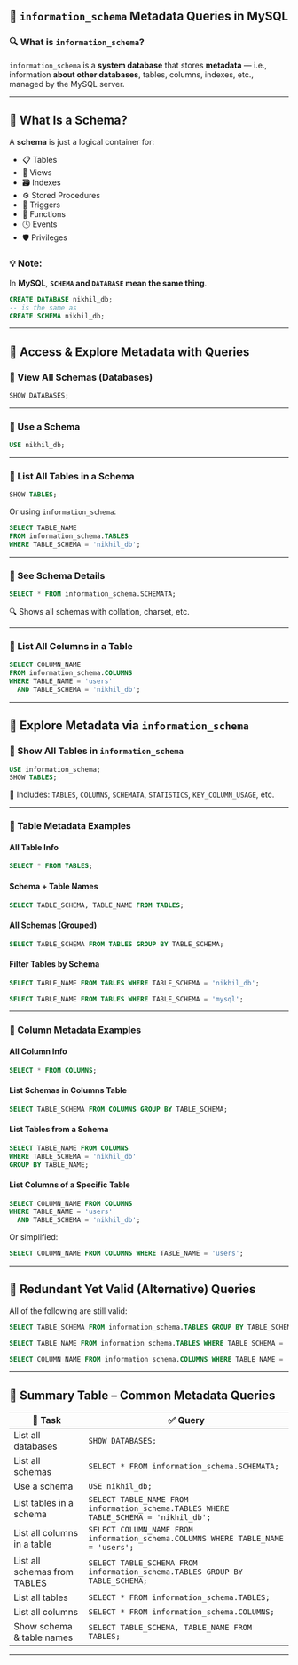 
## 📘 `information_schema` Metadata Queries in MySQL

### 🔍 What is `information_schema`?

`information_schema` is a **system database** that stores **metadata** — i.e., information **about other databases**, tables, columns, indexes, etc., managed by the MySQL server.

---

## 🧠 What Is a Schema?

A **schema** is just a logical container for:

* 📋 Tables
* 👀 Views
* 🗃 Indexes
* ⚙ Stored Procedures
* 🧨 Triggers
* 🔣 Functions
* 🕓 Events
* 🛡 Privileges

### 💡 Note:

In **MySQL**, **`SCHEMA` and `DATABASE` mean the same thing**.

```sql
CREATE DATABASE nikhil_db;
-- is the same as
CREATE SCHEMA nikhil_db;
```

---

## 📂 Access & Explore Metadata with Queries

### 🔸 View All Schemas (Databases)

```sql
SHOW DATABASES;
```

---

### 🔸 Use a Schema

```sql
USE nikhil_db;
```

---

### 🔸 List All Tables in a Schema

```sql
SHOW TABLES;
```

Or using `information_schema`:

```sql
SELECT TABLE_NAME
FROM information_schema.TABLES
WHERE TABLE_SCHEMA = 'nikhil_db';
```

---

### 🔸 See Schema Details

```sql
SELECT * FROM information_schema.SCHEMATA;
```

🔍 Shows all schemas with collation, charset, etc.

---

### 🔸 List All Columns in a Table

```sql
SELECT COLUMN_NAME
FROM information_schema.COLUMNS
WHERE TABLE_NAME = 'users'
  AND TABLE_SCHEMA = 'nikhil_db';
```

---

## 🧪 Explore Metadata via `information_schema`

### 🧾 Show All Tables in `information_schema`

```sql
USE information_schema;
SHOW TABLES;
```

👀 Includes: `TABLES`, `COLUMNS`, `SCHEMATA`, `STATISTICS`, `KEY_COLUMN_USAGE`, etc.

---

### 🔎 Table Metadata Examples

#### All Table Info

```sql
SELECT * FROM TABLES;
```

#### Schema + Table Names

```sql
SELECT TABLE_SCHEMA, TABLE_NAME FROM TABLES;
```

#### All Schemas (Grouped)

```sql
SELECT TABLE_SCHEMA FROM TABLES GROUP BY TABLE_SCHEMA;
```

#### Filter Tables by Schema

```sql
SELECT TABLE_NAME FROM TABLES WHERE TABLE_SCHEMA = 'nikhil_db';
```

```sql
SELECT TABLE_NAME FROM TABLES WHERE TABLE_SCHEMA = 'mysql';
```

---

### 🔎 Column Metadata Examples

#### All Column Info

```sql
SELECT * FROM COLUMNS;
```

#### List Schemas in Columns Table

```sql
SELECT TABLE_SCHEMA FROM COLUMNS GROUP BY TABLE_SCHEMA;
```

#### List Tables from a Schema

```sql
SELECT TABLE_NAME FROM COLUMNS
WHERE TABLE_SCHEMA = 'nikhil_db'
GROUP BY TABLE_NAME;
```

#### List Columns of a Specific Table

```sql
SELECT COLUMN_NAME FROM COLUMNS
WHERE TABLE_NAME = 'users'
  AND TABLE_SCHEMA = 'nikhil_db';
```

Or simplified:

```sql
SELECT COLUMN_NAME FROM COLUMNS WHERE TABLE_NAME = 'users';
```

---

## 🧾 Redundant Yet Valid (Alternative) Queries

All of the following are still valid:

```sql
SELECT TABLE_SCHEMA FROM information_schema.TABLES GROUP BY TABLE_SCHEMA;

SELECT TABLE_NAME FROM information_schema.TABLES WHERE TABLE_SCHEMA = 'nikhil_db';

SELECT COLUMN_NAME FROM information_schema.COLUMNS WHERE TABLE_NAME = 'users';
```

---

## 🧠 Summary Table – Common Metadata Queries

| 🎯 Task                      | ✅ Query                                                                              |
| ---------------------------- | ------------------------------------------------------------------------------------ |
| List all databases           | `SHOW DATABASES;`                                                                    |
| List all schemas             | `SELECT * FROM information_schema.SCHEMATA;`                                         |
| Use a schema                 | `USE nikhil_db;`                                                                     |
| List tables in a schema      | `SELECT TABLE_NAME FROM information_schema.TABLES WHERE TABLE_SCHEMA = 'nikhil_db';` |
| List all columns in a table  | `SELECT COLUMN_NAME FROM information_schema.COLUMNS WHERE TABLE_NAME = 'users';`     |
| List all schemas from TABLES | `SELECT TABLE_SCHEMA FROM information_schema.TABLES GROUP BY TABLE_SCHEMA;`          |
| List all tables              | `SELECT * FROM information_schema.TABLES;`                                           |
| List all columns             | `SELECT * FROM information_schema.COLUMNS;`                                          |
| Show schema & table names    | `SELECT TABLE_SCHEMA, TABLE_NAME FROM TABLES;`                                       |

---
